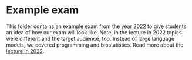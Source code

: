 # Example exam
This folder contains an example exam from the year 2022 to give students an idea of how our exam will look like. Note, in the lecture in 2022 topics were different and the target audience, too. Instead of large language models, we covered programming and biostatistics. Read more about the [lecture in 2022](https://github.com/BiAPoL/Bio-image_Analysis_with_Python/tree/035bb75d90444f14ef21876bf3fdf9e53417f87b). 